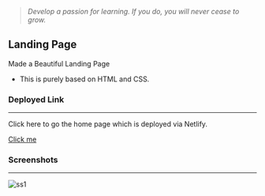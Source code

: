> *Develop a passion for learning. If you do, you will never cease to grow.*

## Landing Page
Made a Beautiful Landing Page 
- This is purely based on HTML and CSS. 

### Deployed Link
___
Click here to go the home page which is deployed via Netlify.

[Click me]()

### Screenshots
___

![ss1](./assets/Screenshot%202022-08-05%20at%2012.57.59%20AM.png)